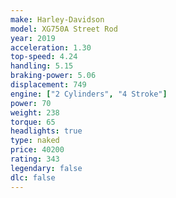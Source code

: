 ```yaml
---
make: Harley-Davidson
model: XG750A Street Rod
year: 2019
acceleration: 1.30
top-speed: 4.24
handling: 5.15
braking-power: 5.06
displacement: 749
engine: ["2 Cylinders", "4 Stroke"]
power: 70
weight: 238
torque: 65
headlights: true
type: naked
price: 40200
rating: 343
legendary: false
dlc: false
---
```

